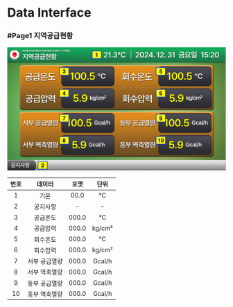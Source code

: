 # Data Interface

### #Page1 지역공급현황

![alt text](1_지역공급현황.png)

<style>
table { width: 100%; }
td { text-align: center; }
th { text-align: center; }
</style>

| 번호 | 데이터 | 포맷 | 단위 |
|---|---|---|---|
| 1 | 기온 | 00.0 | ℃ |
| 2 | 공지사항 | - | - |
| 3 | 공급온도 | 000.0 | ℃ |
| 4 | 공급압력 | 000.0 | kg/cm² |
| 5 | 회수온도 | 000.0 | ℃ |
| 6 | 회수압력 | 000.0 | kg/cm² |
| 7 | 서부 공급열량 | 000.0 | Gcal/h |
| 8 | 서부 역축열량 | 000.0 | Gcal/h |
| 9 | 동부 공급열량 | 000.0 | Gcal/h |
| 10 | 동부 역축열량 | 000.0 | Gcal/h |`